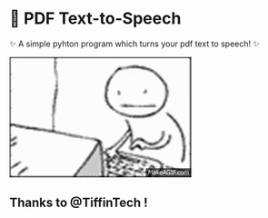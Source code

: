 # 📖 PDF Text-to-Speech
✨ A simple pyhton program which turns your pdf text to speech! ✨

![](https://github.com/3hsan1njast/pdf-text-to-speech/blob/main/guy-kill.gif)

## Thanks to @TiffinTech !
